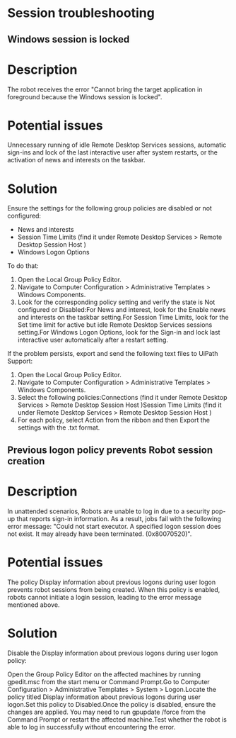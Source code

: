 ﻿# Session troubleshooting


## Windows session is locked

# Description

The robot receives the error "Cannot bring the target application in foreground because the Windows session is locked".

# Potential issues

Unnecessary running of idle Remote Desktop Services sessions, automatic sign-ins and lock of the last interactive user after system restarts, or the activation of news and interests on the taskbar.

# Solution

Ensure the settings for the following group policies are disabled or not configured:

* News and interests
* Session Time Limits (find it under Remote Desktop Services > Remote Desktop Session Host )
* Windows Logon Options

To do that:

1. Open the Local Group Policy Editor.
2. Navigate to Computer Configuration > Administrative Templates > Windows Components.
3. Look for the corresponding policy setting and verify the state is Not configured or Disabled:For News and interest, look for the Enable news and interests on the taskbar setting.For Session Time Limits, look for the Set time limit for active but idle Remote Desktop Services sessions setting.For Windows Logon Options, look for the Sign-in and lock last interactive user automatically after a restart setting.

If the problem persists, export and send the following text files to UiPath Support:

1. Open the Local Group Policy Editor.
2. Navigate to Computer Configuration > Administrative Templates > Windows Components.
3. Select the following policies:Connections (find it under Remote Desktop Services > Remote Desktop Session Host )Session Time Limits (find it under Remote Desktop Services > Remote Desktop Session Host )
4. For each policy, select Action from the ribbon and then Export the settings with the .txt format.


## Previous logon policy prevents Robot session creation

# Description

In unattended scenarios, Robots are unable to log in due to a security pop-up that reports sign-in information. As a result, jobs fail with the following error message: "Could not start executor. A specified logon session does not exist. It may already have been terminated. (0x80070520)".

# Potential issues

The policy Display information about previous logons during user logon prevents robot sessions from being created. When this policy is enabled, robots cannot initiate a login session, leading to the error message mentioned above.

# Solution

Disable the Display information about previous logons during user logon policy:

Open the Group Policy Editor on the affected machines by running gpedit.msc from the start menu or Command Prompt.Go to Computer Configuration > Administrative Templates > System > Logon.Locate the policy titled Display information about previous logons during user logon.Set this policy to Disabled.Once the policy is disabled, ensure the changes are applied. You may need to run gpupdate /force from the Command Prompt or restart the affected machine.Test whether the robot is able to log in successfully without encountering the error.

